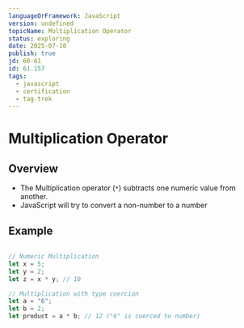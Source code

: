 ```yaml
---
languageOrFramework: JavaScript
version: undefined
topicName: Multiplication Operator
status: exploring
date: 2025-07-10
publish: true
jd: 60-61
id: 61.157
tags:
  - javascript
  - certification
  - tag-trek
---
```


# Multiplication Operator
## Overview
- The Multiplication operator (`*`) subtracts one numeric value from another.
- JavaScript will try to convert a non-number to a number
## Example
```javascript

// Numeric Multiplication
let x = 5;
let y = 2;
let z = x * y; // 10

// Multiplication with type coercion
let a = "6";
let b = 2;
let product = a * b; // 12 ("6" is coerced to number)
```